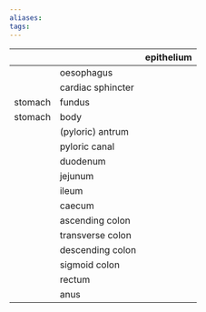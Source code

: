 ```yaml
---
aliases: 
tags: 
---
```





|         |                   | epithelium |
| ------- | ----------------- | ---------- |
|         | oesophagus        |            |
|         | cardiac sphincter |            |
| stomach | fundus            |            |
| stomach | body              |            |
|         | (pyloric) antrum  |            |
|         | pyloric canal     |            |
|         | duodenum          |            |
|         | jejunum           |            |
|         | ileum             |            |
|         | caecum            |            |
|         | ascending colon   |            |
|         | transverse colon  |            |
|         | descending colon  |            |
|         | sigmoid colon     |            |
|         | rectum            |            |
|         | anus              |            |
